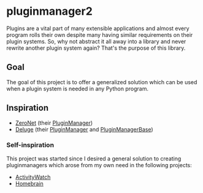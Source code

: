 pluginmanager2
==============

Plugins are a vital part of many extensible applications and almost every program rolls their own despite many having similar requirements on their plugin systems. So, why not abstract it all away into a library and never rewrite another plugin system again? That's the purpose of this library.


## Goal
The goal of this project is to offer a generalized solution which can be used when a plugin system is needed in any Python program.

## Inspiration
 - [ZeroNet](https://github.com/HelloZeroNet/ZeroNet) (their [PluginManager](https://github.com/HelloZeroNet/ZeroNet/blob/master/src/Plugin/PluginManager.py))
 - [Deluge](http://deluge-torrent.org/) (their [PluginManager](http://git.deluge-torrent.org/deluge/tree/deluge/core/pluginmanager.py) and [PluginManagerBase](http://git.deluge-torrent.org/deluge/tree/deluge/pluginmanagerbase.py))

### Self-inspiration
This project was started since I desired a general solution to creating pluginmanagers which arose from my own need in the following projects:

 - [ActivityWatch](https://github.com/ErikBjare/activitywatch)
 - [Homebrain](https://github.com/Homebrain/Homebrain/) 
